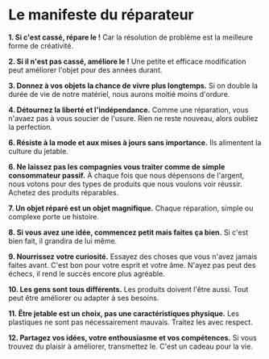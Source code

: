 Le manifeste du réparateur
==========================

**1. Si c'est cassé, répare le !** Car la résolution de problème est la meilleure forme de créativité.

**2. Si il n'est pas cassé, améliore le !** Une petite et efficace modification peut améliorer l'objet pour des années durant.

**3. Donnez à vos objets la chance de vivre plus longtemps.** Si on double la durée de vie de notre matériel, nous aurons moitié moins d'ordure.

**4. Détournez la liberté et l'indépendance.** Comme une réparation, vous n'avaez pas à vous soucier de l'usure. Rien ne reste nouveau, alors oubliez la perfection.

**6. Résiste à la mode et aux mises à jours sans importance.** Ils alimentent la culture du jetable.

**6. Ne laissez pas les compagnies vous traiter comme de simple consommateur passif.** À chaque fois que nous dépensons de l'argent, nous votons pour des types de produits que nous voulons voir réussir. Achetez des produits réparables.

**7. Un objet réparé est un objet magnifique.** Chaque réparation, simple ou complexe porte ue histoire.

**8. Si vous avez une idée, commencez petit mais faites ça bien.** Si c'est bien fait, il grandira de lui même.

**9. Nourrissez votre curiosité.** Essayez des choses que vous n'avez jamais faites avant. C'est bon pour votre esprit et votre âme. N'ayez pas peut des échecs, il rend le succès encore plus agréable.

**10. Les gens sont tous différents.** Les produits doivent l'être aussi. Tout peut être améliorer ou adapter à ses besoins.

**11. Être jetable est un choix, pas une caractéristiques physique.** Les plastiques ne sont pas nécessairement mauvais. Traitez les avec respect.

**12. Partagez vos idées, votre enthousiasme et vos compétences.** Si vous trouvez du plaisir à améliorer, transmettez le. C'est un cadeau pour la vie.

